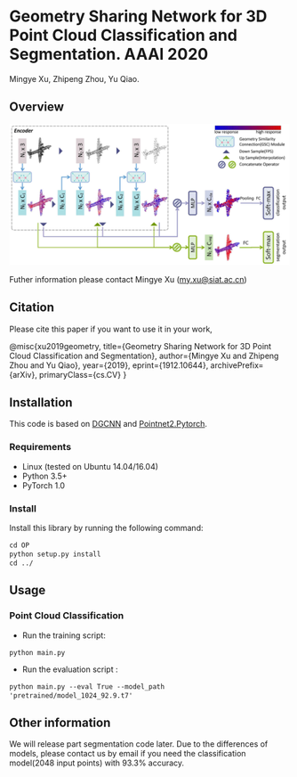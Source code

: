 # Geometry Sharing Network for 3D Point Cloud Classification and Segmentation. AAAI 2020
Mingye Xu, Zhipeng Zhou, Yu Qiao.

## Overview

<img src = './imgs/network.png' width = 800>

Futher information please contact Mingye Xu (my.xu@siat.ac.cn)
## Citation
Please cite this paper if you want to use it in your work,

@misc{xu2019geometry,
    title={Geometry Sharing Network for 3D Point Cloud Classification and Segmentation},
    author={Mingye Xu and Zhipeng Zhou and Yu Qiao},
    year={2019},
    eprint={1912.10644},
    archivePrefix={arXiv},
    primaryClass={cs.CV}
}


## Installation
This code is based on [DGCNN](https://github.com/WangYueFt/dgcnn) and [Pointnet2.Pytorch](https://github.com/erikwijmans/Pointnet2_PyTorch).  

### Requirements
* Linux (tested on Ubuntu 14.04/16.04)
* Python 3.5+
* PyTorch 1.0

### Install 
Install this library by running the following command:

```shell
cd OP
python setup.py install
cd ../
```

## Usage

### Point Cloud Classification
* Run the training script:

``` 
python main.py 
```

* Run the evaluation script :
```
python main.py --eval True --model_path 'pretrained/model_1024_92.9.t7'
```

## Other information
We will release part segmentation code later. Due to the differences of models, please contact us by email if you need the classification model(2048 input points) with 93.3% accuracy.



